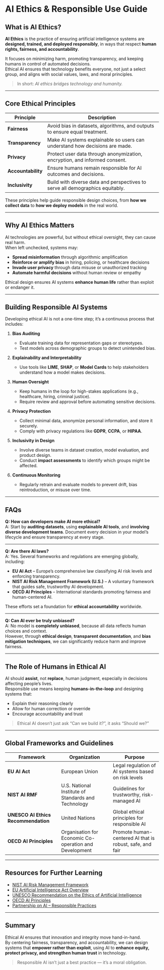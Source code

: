 # AI Ethics & Responsible Use Guide

## What is AI Ethics?

**AI Ethics** is the practice of ensuring artificial intelligence systems are **designed, trained, and deployed responsibly**, in ways that respect **human rights, fairness, and accountability**.  

It focuses on minimizing harm, promoting transparency, and keeping humans in control of automated decisions.  
Ethical AI ensures that technology benefits everyone, not just a select group, and aligns with social values, laws, and moral principles.

> In short: *AI ethics bridges technology and humanity.*

---

## Core Ethical Principles

| Principle | Description |
|------------|--------------|
| **Fairness** | Avoid bias in datasets, algorithms, and outputs to ensure equal treatment. |
| **Transparency** | Make AI systems explainable so users can understand how decisions are made. |
| **Privacy** | Protect user data through anonymization, encryption, and informed consent. |
| **Accountability** | Ensure humans remain responsible for AI outcomes and decisions. |
| **Inclusivity** | Build with diverse data and perspectives to serve all demographics equitably. |

These principles help guide responsible design choices, from **how we collect data** to **how we deploy models** in the real world.

---

## Why AI Ethics Matters

AI technologies are powerful, but without ethical oversight, they can cause real harm.  
When left unchecked, systems may:

- **Spread misinformation** through algorithmic amplification  
- **Reinforce or amplify bias** in hiring, policing, or healthcare decisions  
- **Invade user privacy** through data misuse or unauthorized tracking  
- **Automate harmful decisions** without human review or empathy  

Ethical design ensures AI systems **enhance human life** rather than exploit or endanger it.

---

## Building Responsible AI Systems

Developing ethical AI is not a one-time step; it’s a continuous process that includes:

1. **Bias Auditing**  
   - Evaluate training data for representation gaps or stereotypes.  
   - Test models across demographic groups to detect unintended bias.  

2. **Explainability and Interpretability**  
   - Use tools like **LIME**, **SHAP**, or **Model Cards** to help stakeholders understand how a model makes decisions.  

3. **Human Oversight**  
   - Keep humans in the loop for high-stakes applications (e.g., healthcare, hiring, criminal justice).  
   - Require review and approval before automating sensitive decisions.  

4. **Privacy Protection**  
   - Collect minimal data, anonymize personal information, and store it securely.  
   - Comply with privacy regulations like **GDPR**, **CCPA**, or **HIPAA**.  

5. **Inclusivity in Design**  
   - Involve diverse teams in dataset creation, model evaluation, and product design.  
   - Conduct **impact assessments** to identify which groups might be affected.  

6. **Continuous Monitoring**  
   - Regularly retrain and evaluate models to prevent drift, bias reintroduction, or misuse over time.  

---

## FAQs

**Q: How can developers make AI more ethical?**  
A: Start by **auditing datasets**, using **explainable AI tools**, and **involving diverse development teams**. Document every decision in your model’s lifecycle and ensure transparency at every stage.

---

**Q: Are there AI laws?**  
A: Yes. Several frameworks and regulations are emerging globally, including:
- **EU AI Act** – Europe’s comprehensive law classifying AI risk levels and enforcing transparency.  
- **NIST AI Risk Management Framework (U.S.)** – A voluntary framework that guides safe, trustworthy AI development.  
- **OECD AI Principles** – International standards promoting fairness and human-centered AI.  

These efforts set a foundation for **ethical accountability** worldwide.

---

**Q: Can AI ever be truly unbiased?**  
A: No model is **completely unbiased**, because all data reflects human choices and context.  
However, through **ethical design**, **transparent documentation**, and **bias mitigation techniques**, we can significantly reduce harm and improve fairness.

---

## The Role of Humans in Ethical AI

AI should **assist**, not **replace**, human judgment, especially in decisions affecting people’s lives.  
Responsible use means keeping **humans-in-the-loop** and designing systems that:
- Explain their reasoning clearly  
- Allow for human correction or override  
- Encourage accountability and trust  

> Ethical AI doesn’t just ask “Can we build it?”, it asks “Should we?”

---

## Global Frameworks and Guidelines

| Framework | Organization | Purpose |
|------------|---------------|----------|
| **EU AI Act** | European Union | Legal regulation of AI systems based on risk levels |
| **NIST AI RMF** | U.S. National Institute of Standards and Technology | Guidelines for trustworthy, risk-managed AI |
| **UNESCO AI Ethics Recommendation** | United Nations | Global ethical principles for responsible AI |
| **OECD AI Principles** | Organisation for Economic Co-operation and Development | Promote human-centered AI that is robust, safe, and fair |

---

## Resources for Further Learning

- [NIST AI Risk Management Framework](https://www.nist.gov/itl/ai-risk-management-framework)  
- [EU Artificial Intelligence Act Overview](https://artificialintelligenceact.eu/)  
- [UNESCO Recommendation on the Ethics of Artificial Intelligence](https://unesdoc.unesco.org/ark:/48223/pf0000380455)  
- [OECD AI Principles](https://oecd.ai/en/ai-principles)  
- [Partnership on AI – Responsible Practices](https://partnershiponai.org/)  

---

## Summary

Ethical AI ensures that innovation and integrity move hand-in-hand.  
By centering fairness, transparency, and accountability, we can design systems that **empower rather than exploit**, using AI to **enhance equity, protect privacy, and strengthen human trust** in technology.

> Responsible AI isn’t just a best practice — it’s a moral obligation.
